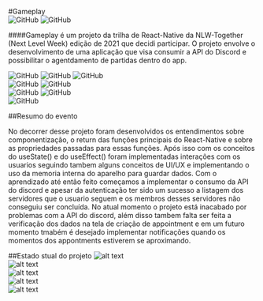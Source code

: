 #Gameplay                
![GitHub](https://img.shields.io/github/license/vimigueloli/gameplay?color=brigthgreen&style=plastic) ![GitHub](https://img.shields.io/badge/status-incompleto-red?style=plastic) <br/>

####Gameplay é um projeto da trilha de React-Native da NLW-Together (Next Level Week) edição de 2021 que decidi participar. O projeto envolve o desenvolvimento de uma aplicação que visa consumir a API do Discord e possibilitar o agentdamento de partidas dentro do app.

![GitHub](https://img.shields.io/badge/dependency-expo-4e8dec?style=plastic)
![GitHub](https://img.shields.io/badge/-ReactNative-4e8dec?style=plastic)
![GitHub](https://img.shields.io/badge/-React-4e8dec?style=plastic)
<br/>
![GitHub](https://img.shields.io/badge/linguagens-javascript-e48436?style=plastic)
![GitHub](https://img.shields.io/badge/-typescript-e48436?style=plastic)
<br/>
![GitHub](https://img.shields.io/badge/fonts-Oswald-2cf979?style=plastic)
![GitHub](https://img.shields.io/badge/-Inter-2cf979?style=plastic)
<br/>
![GitHub](https://img.shields.io/badge/api-github-b865f2?style=plastic)

##Resumo do evento

No decorrer desse projeto foram desenvolvidos os entendimentos sobre componentização, o return das funções principais do React-Native e sobre as propriedades passadas para essas funções. Após isso com os conceitos do useState() e do useEffect() foram implementadas interações com os usuarios seguindo tambem alguns conceitos de UI/UX e implementando o uso da memoria interna do aparelho para guardar dados. Com o aprendizado até então feito começamos a implementar o consumo da API do discord e apesar da autenticação ter sido um sucesso a listagem dos servidores que o usuario seguem e os membros desses servidores não conseguiu ser concluída. 
No atual momento o projeto está inacabado por problemas com a API do discord, além disso tambem falta ser feita a verificação dos dados na tela de criação de appointment e em um futuro momento tmabém é desejado implementar notificações quando os momentos dos appontments estiverem se aproximando.




##Estado stual do projeto
![alt text](https://raw.githubusercontent.com/vimigueloli/gameplay/main/assets/login.jpg)  <br/>
![alt text](https://raw.githubusercontent.com/vimigueloli/gameplay/main/assets/home.jpg)   <br/>
![alt text](https://raw.githubusercontent.com/vimigueloli/gameplay/main/assets/create.jpg) <br/>
![alt text](https://raw.githubusercontent.com/vimigueloli/gameplay/main/assets/detail.jpg) <br/>
![alt text](https://raw.githubusercontent.com/vimigueloli/gameplay/main/assets/guilds.jpg) <br/>